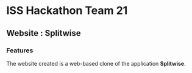 # ISS Hackathon Team 21
## Website : Splitwise
### Features
The website created is a web-based clone of the application **Splitwise**. 
